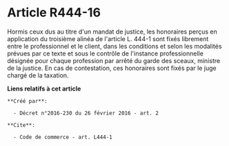 # Article R444-16

Hormis ceux dus au titre d'un mandat de justice, les honoraires perçus en application du troisième alinéa de l'article L.
444-1 sont fixés librement entre le professionnel et le client, dans les conditions et selon les modalités prévues par ce
texte et sous le contrôle de l'instance professionnelle désignée pour chaque profession par arrêté du garde des sceaux,
ministre de la justice. En cas de contestation, ces honoraires sont fixés par le juge chargé de la taxation.

**Liens relatifs à cet article**

	**Créé par**:

	  - Décret n°2016-230 du 26 février 2016 - art. 2

	**Cite**:

	  - Code de commerce - art. L444-1
